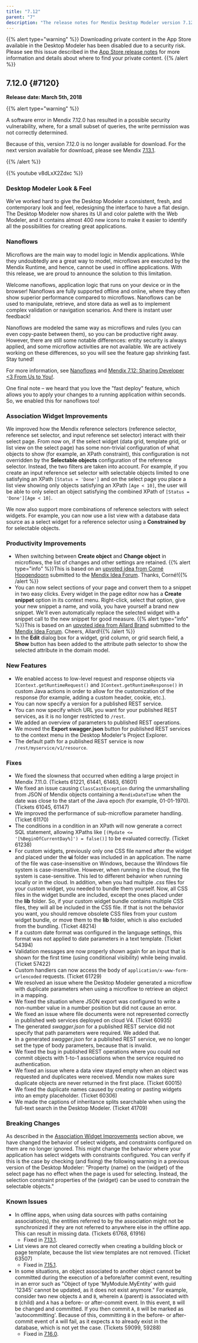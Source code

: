 ```yaml
---
title: "7.12"
parent: "7"
description: "The release notes for Mendix Desktop Modeler version 7.12 (including all patches) with details on new features, bug fixes, and known issues."
---
```


{{% alert type="warning" %}}
Downloading private content in the App Store available in the Desktop Modeler has been disabled due to a security risk. Please see this issue described in the [App Store release notes](../app-store/index#private-fix) for more information and details about where to find your private content.
{{% /alert %}}

## 7.12.0 {#7120}

**Release date: March 5th, 2018**

{{% alert type="warning" %}}

A software error in Mendix 7.12.0 has resulted in a possible security vulnerability, where, for a small subset of queries, the write permission was not correctly determined.

Because of this, version 7.12.0 is no longer available for download. For the next version available for download, please see Mendix [7.13.1](7.13).

{{% /alert %}}

{{% youtube v8dLxX2Zdxc %}}

### Desktop Modeler Look & Feel

We’ve worked hard to give the Desktop Modeler a consistent, fresh, and contemporary look and feel, redesigning the interface to have a flat design. The Desktop Modeler now shares its UI and color palette with the Web Modeler, and it contains almost 400 new icons to make it easier to identify all the possibilities for creating great applications.

### Nanoflows

Microflows are the main way to model logic in Mendix applications. While they undoubtedly are a great way to model, microflows are executed by the Mendix Runtime, and hence, cannot be used in offline applications. With this release, we are proud to announce the solution to this limitation.

Welcome nanoflows, application logic that runs on your device or in the browser! Nanoflows are fully supported offline and online, where they often show superior performance compared to microflows. Nanoflows can be used to manipulate, retrieve, and store data as well as to implement complex validation or navigation scenarios. And there is instant user feedback!

Nanoflows are modeled the same way as microflows and rules (you can even copy-paste between them), so you can be productive right away. However, there are still some notable differences: entity security is always applied, and some microflow activities are not available. We are actively working on these differences, so you will see the feature gap shrinking fast. Stay tuned!

For more information, see [Nanoflows](/refguide7/nanoflows) and [Mendix 7.12: Sharing Developer <3 From Us to You!](https://www.mendix.com/blog/mendix-7-12-sharing-developer/).

One final note – we heard that you love the "fast deploy" feature, which allows you to apply your changes to a running application within seconds. So, we enabled this for nanoflows too!

### <a name="association"></a>Association Widget Improvements

We improved how the Mendix reference selectors (reference selector, reference set selector, and input reference set selector) interact with their select page. From now on, if the select widget (data grid, template grid, or list view on the select page) has some non-trivial configuration of what objects to show (for example, an XPath constraint), this configuration is not overridden by the **Selectable objects** configuration of the reference selector. Instead, the two filters are taken into account. 
For example, if you create an input reference set selector with selectable objects limited to one satisfying an XPath `[Status = 'Done']` and on the select page you place a list view showing only objects satisfying an XPath `[Age < 10]`, the user will be able to only select an object satisfying the combined XPath of `[Status = 'Done'][Age < 10]`. 

We now also support more combinations of reference selectors with select widgets. For example, you can now use a list view with a database data source as a select widget for a reference selector using a **Constrained by** for selectable objects.

### Productivity Improvements

* When switching between **Create object** and **Change  object** in microflows, the list of changes and other settings are retained.
  {{% alert type="info" %}}This is based on an [upvoted idea from Corné Hoogendoorn](https://forum.mendixcloud.com/link/ideas/77) submitted to the [Mendix Idea Forum](https://forum.mendixcloud.com/link/ideas). Thanks, Corné!{{% /alert %}}
* You can now select sections of your page and convert them to a snippet in two easy clicks. Every widget in the page editor now has a **Create snippet** option in its context menu. Right-click, select that option, give your new snippet a name, and voilà, you have yourself a brand new snippet. We'll even automatically replace the selected widget with a snippet call to the new snippet for good measure.
  {{% alert type="info" %}}This is based on an [upvoted idea from Allard Brand](https://forum.mendixcloud.com/link/ideas/157) submitted to the [Mendix Idea Forum](https://forum.mendixcloud.com/link/ideas). Cheers, Allard!{{% /alert %}}
* In the **Edit** dialog box for a widget, grid column, or grid search field, a **Show** button has been added to the attribute path selector to show the selected attribute in the domain model.

### New Features

 * We enabled access to low-level request and response objects via `IContext.getRuntimeRequest()` and `IContext.getRuntimeResponse()` in custom Java actions in order to allow for the customization of the response (for example, adding a custom header, cookie, etc.).
 * You can now specify a version for a published REST service.
 * You can now specify which URL you want for your published REST services, as it is no longer restricted to `/rest`.
 * We added an overview of parameters to published REST operations.
 * We moved the **Export swagger.json** button for published REST services to the context menu in the Desktop Modeler's Project Explorer.
 * The default path for a published REST service is now `/rest/myservice/v1/resource`.

### Fixes

  * <a name="61221"></a>We fixed the slowness that occurred when editing a large project in Mendix 7.11.0. (Tickets 61221, 61441, 61463, 61601)
  * We fixed an issue causing `ClassCastException` during the unmarshalling from JSON of Mendix objects containing a `MendixDateTime` when the date was close to the start of the Java epoch (for example, 01-01-1970). (Tickets 61045, 61147)
 * We improved the performance of sub-microflow parameter handling. (Ticket 61170)
 * The conditions in a condition in an XPath will now generate a correct SQL statement, allowing XPaths like `[(Mydate <= '[%BeginOfCurrentDay%]') = false()]` to be evaluated correctly. (Ticket 61238)
 * For custom widgets, previously only one CSS file named after the widget and placed under the **ui** folder was included in an application. The name of the file was case-insensitive on Windows, because the Windows file system is case-insensitive. However, when running in the cloud, the file system is case-sensitive. This led to different behavior when running locally or in the cloud. In addition, when you had multiple *.css* files for your custom widget, you needed to bundle them yourself. Now, all CSS files in the widget bundle are included, except the ones placed under the **lib** folder. So, if your custom widget bundle contains multiple CSS files, they will all be included in the CSS file. If that is not the behavior you want, you should remove obsolete CSS files from your custom widget bundle, or move them to the **lib** folder, which is also excluded from the bundling. (Ticket 48214)
 * If a custom date format was configured in the language settings, this format was not applied to date parameters in a text template. (Ticket 54394)
 * Validation messages are now properly shown again for an input that is shown for the first time (using conditional visibility) while being invalid. (Ticket 57422)
 * Custom handlers can now access the body of `application/x-www-form-urlencoded` requests. (Ticket 61729)
 * We resolved an issue where the Desktop Modeler generated a microflow with duplicate parameters when using a microflow to retrieve an object in a mapping.
 * We fixed the situation where JSON export was configured to write a non-number value in a number position but did not cause an error.
 * We fixed an issue where file documents were not represented correctly in published web services deployed on cloud V4. (Ticket 60935)
 * The generated *swagger.json* for a published REST service did not specify that path parameters were required. We added that.
 * In a generated *swagger.json* for a published REST service, we no longer set the type of body parameters, because that is invalid.
 * We fixed the bug in published REST operations where you could not commit objects with 1-to-1 associations when the service required no authentication.
 * We fixed an issue where a data view stayed empty when an object was requested and duplicates were received. Mendix now makes sure duplicate objects are never returned in the first place. (Ticket 60015)
 * We fixed the duplicate names caused by creating or pasting widgets into an empty placeholder. (Ticket 60306)
 * We made the captions of inheritance splits searchable when using the full-text search in the Desktop Modeler. (Ticket 41709)

### Breaking Changes

As described in the [Association Widget Improvements](#association) section above, we have changed the behavior of select widgets, and constraints configured on them are no longer ignored. This might change the behavior where your application has select widgets with constraints configured. You can verify if this is the case by checking (and fixing) the following warning in a previous version of the Desktop Modeler: "Property {name} on the {widget} of the select page has no effect when the page is used for selecting. Instead, the selection constraint properties of the {widget} can be used to constrain the selectable objects."

### Known Issues

* In offline apps, when using data sources with paths containing association(s), the entities referred to by the association might not be synchronized if they are not referred to anywhere else in the offline app. This can result in missing data. (Tickets 61768, 61916)
	* Fixed in [7.13.1](7.13#61768).
* List views are not cleared correctly when creating a building block or page template, because the list view templates are not removed. (Ticket 63507)
	* Fixed in [7.15.1](7.15#63507).
* In some situations, an object associated to another object cannot be committed during the execution of a before/after commit event, resulting in an error such as "Object of type 'MyModule.MyEntity' with guid '12345' cannot be updated, as it does not exist anymore." For example, consider two new objects `A` and `B`, wherein `A` (parent) is associated with `B` (child) and `A` has a before- or after-commit event. In this event, `B` will be changed and committed. If you then commit `A`, `B` will be marked as 'autocommitting'. Because of this, committing `B` in the before- or after-commit event of `A` will fail, as it expects `A` to already exist in the database, which is not yet the case. (Tickets 59099, 59288)
	* Fixed in [7.16.0](7.16#59099).
